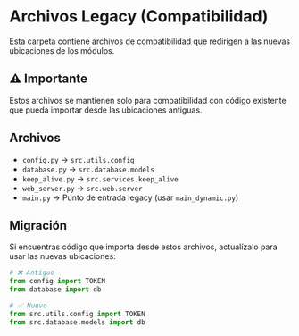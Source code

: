 # Archivos Legacy (Compatibilidad)

Esta carpeta contiene archivos de compatibilidad que redirigen a las nuevas ubicaciones de los módulos.

## ⚠️ Importante

Estos archivos se mantienen solo para compatibilidad con código existente que pueda importar desde las ubicaciones antiguas.

## Archivos

- `config.py` → `src.utils.config`
- `database.py` → `src.database.models`
- `keep_alive.py` → `src.services.keep_alive`
- `web_server.py` → `src.web.server`
- `main.py` → Punto de entrada legacy (usar `main_dynamic.py`)

## Migración

Si encuentras código que importa desde estos archivos, actualízalo para usar las nuevas ubicaciones:

```python
# ❌ Antiguo
from config import TOKEN
from database import db

# ✅ Nuevo
from src.utils.config import TOKEN
from src.database.models import db
```